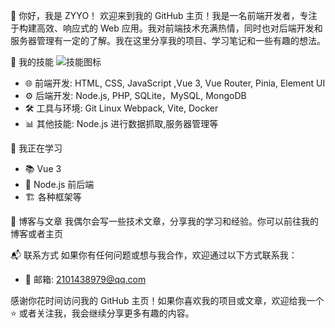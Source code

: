 👋 你好，我是 ZYYO！
欢迎来到我的 GitHub 主页！我是一名前端开发者，专注于构建高效、响应式的 Web 应用。我对前端技术充满热情，同时也对后端开发和服务器管理有一定的了解。我在这里分享我的项目、学习笔记和一些有趣的想法。

🚀 我的技能
![技能图标](./static/svg/skillPc.svg)
- 🌐 前端开发: HTML, CSS, JavaScript ,Vue 3, Vue Router, Pinia, Element UI
- ⚙️ 后端开发: Node.js, PHP, SQLite，MySQL, MongoDB
- 🛠️ 工具与环境: Git Linux Webpack, Vite, Docker
- 📊 其他技能: Node.js 进行数据抓取,服务器管理等

🌱 我正在学习
- 📚 Vue 3
- 🔧 Node.js 前后端
- 🏗️ 各种框架等

📝 博客与文章
我偶尔会写一些技术文章，分享我的学习和经验。你可以前往我的博客或者主页

📬 联系方式
如果你有任何问题或想与我合作，欢迎通过以下方式联系我：
- 📧 邮箱: 2101438979@qq.com

感谢你花时间访问我的 GitHub 主页！如果你喜欢我的项目或文章，欢迎给我一个 ⭐️ 或者关注我，我会继续分享更多有趣的内容。
